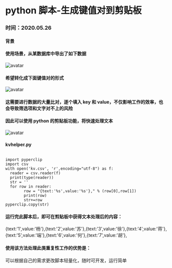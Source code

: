 # python 脚本-生成键值对到剪贴板

### 时间：**2020.05.26**

#### 背景

#### 使用场景，从某数据库中导出了如下数据

![avatar](http://ezreal-yk.cn/images/tech/11/2.png)

#### 希望转化成下面键值对的形式

![avatar](http://ezreal-yk.cn/images/tech/11/3.png)

#### 这需要进行数据的大量比对，逐个填入 key 和 value，不仅影响工作的效率，也会导致筛选项和文字对不上的风险

#### 因此可以使用 python 的剪贴板功能，将快速处理文本

![avatar](http://ezreal-yk.cn/images/tech/11/4.png)

#### kvhelper.py

```

import pyperclip
import csv
with open('kv.csv', 'r',encoding="utf-8") as f:
  reader = csv.reader(f)
  print(type(reader))
  str = ''
  for row in reader:
        row = "{text:'%s',value:'%s'}," % (row[0],row[1])
        print(row)
        str+=row
pyperclip.copy(str)

```

#### 运行完此脚本后，即可在剪贴板中获得文本处理后的内容：

{text:'1',value:'杨'},{text:'2',value:'苏'},{text:'3',value:'徐'},{text:'4',value:'蒋'},{text:'5',value:'端'},{text:'6',value:'何'},{text:'7',value:'胡'},

#### 使用该方法处理此类重复性工作的优势是：

可以根据自己的需求更改脚本轻量化，随时可开发，运行简单
